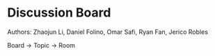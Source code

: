 # Discussion Board

Authors: Zhaojun Li, Daniel Folino, Omar Safi, Ryan Fan, Jerico Robles

Board -> Topic -> Room